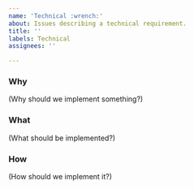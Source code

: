 ```yaml
---
name: 'Technical :wrench:'
about: Issues describing a technical requirement.
title: ''
labels: Technical
assignees: ''

---
```


### Why

(Why should we implement something?)

### What

(What should be implemented?)

### How

(How should we implement it?)
